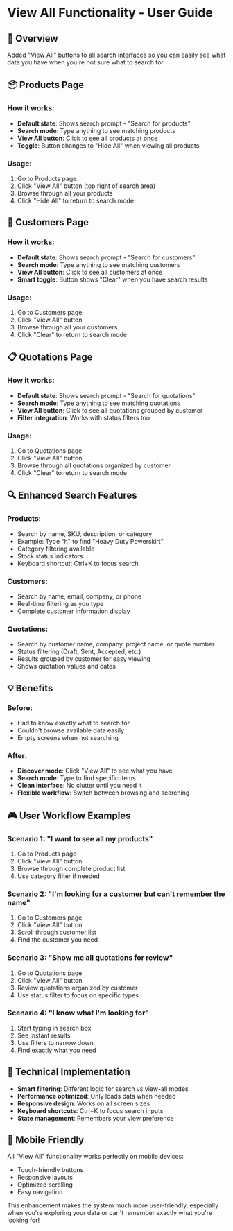# View All Functionality - User Guide

## 🎯 Overview
Added "View All" buttons to all search interfaces so you can easily see what data you have when you're not sure what to search for.

## 📦 Products Page

### How it works:
- **Default state**: Shows search prompt - "Search for products"
- **Search mode**: Type anything to see matching products
- **View All button**: Click to see all products at once
- **Toggle**: Button changes to "Hide All" when viewing all products

### Usage:
1. Go to Products page
2. Click "View All" button (top right of search area)
3. Browse through all your products
4. Click "Hide All" to return to search mode

## 👥 Customers Page

### How it works:
- **Default state**: Shows search prompt - "Search for customers"
- **Search mode**: Type anything to see matching customers
- **View All button**: Click to see all customers at once
- **Smart toggle**: Button shows "Clear" when you have search results

### Usage:
1. Go to Customers page
2. Click "View All" button
3. Browse through all your customers
4. Click "Clear" to return to search mode

## 📋 Quotations Page

### How it works:
- **Default state**: Shows search prompt - "Search for quotations"
- **Search mode**: Type anything to see matching quotations
- **View All button**: Click to see all quotations grouped by customer
- **Filter integration**: Works with status filters too

### Usage:
1. Go to Quotations page
2. Click "View All" button
3. Browse through all quotations organized by customer
4. Click "Clear" to return to search mode

## 🔍 Enhanced Search Features

### Products:
- Search by name, SKU, description, or category
- Example: Type "h" to find "Heavy Duty Powerskirt"
- Category filtering available
- Stock status indicators
- Keyboard shortcut: Ctrl+K to focus search

### Customers:
- Search by name, email, company, or phone
- Real-time filtering as you type
- Complete customer information display

### Quotations:
- Search by customer name, company, project name, or quote number
- Status filtering (Draft, Sent, Accepted, etc.)
- Results grouped by customer for easy viewing
- Shows quotation values and dates

## 💡 Benefits

### Before:
- Had to know exactly what to search for
- Couldn't browse available data easily
- Empty screens when not searching

### After:
- **Discover mode**: Click "View All" to see what you have
- **Search mode**: Type to find specific items
- **Clean interface**: No clutter until you need it
- **Flexible workflow**: Switch between browsing and searching

## 🎮 User Workflow Examples

### Scenario 1: "I want to see all my products"
1. Go to Products page
2. Click "View All" button
3. Browse through complete product list
4. Use category filter if needed

### Scenario 2: "I'm looking for a customer but can't remember the name"
1. Go to Customers page
2. Click "View All" button
3. Scroll through customer list
4. Find the customer you need

### Scenario 3: "Show me all quotations for review"
1. Go to Quotations page
2. Click "View All" button
3. Review quotations organized by customer
4. Use status filter to focus on specific types

### Scenario 4: "I know what I'm looking for"
1. Start typing in search box
2. See instant results
3. Use filters to narrow down
4. Find exactly what you need

## 🚀 Technical Implementation

- **Smart filtering**: Different logic for search vs view-all modes
- **Performance optimized**: Only loads data when needed
- **Responsive design**: Works on all screen sizes
- **Keyboard shortcuts**: Ctrl+K to focus search inputs
- **State management**: Remembers your view preference

## 📱 Mobile Friendly

All "View All" functionality works perfectly on mobile devices:
- Touch-friendly buttons
- Responsive layouts
- Optimized scrolling
- Easy navigation

This enhancement makes the system much more user-friendly, especially when you're exploring your data or can't remember exactly what you're looking for!